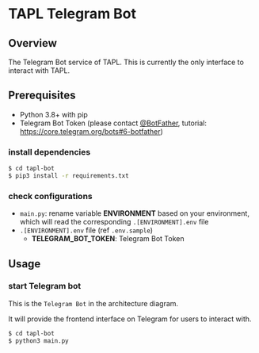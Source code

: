 # TAPL Telegram Bot

## Overview

The Telegram Bot service of TAPL. This is currently the only interface to interact with TAPL.

## Prerequisites

- Python 3.8+ with pip
- Telegram Bot Token (please contact [@BotFather](https://t.me/BotFather), tutorial: https://core.telegram.org/bots#6-botfather)

### install dependencies

```bash
$ cd tapl-bot
$ pip3 install -r requirements.txt
```

### check configurations

- `main.py`: rename variable **ENVIRONMENT** based on your environment, which will read the corresponding `.[ENVIRONMENT].env` file
- `.[ENVIRONMENT].env` file (ref `.env.sample`)
  - **TELEGRAM_BOT_TOKEN**: Telegram Bot Token

## Usage

### start Telegram bot

This is the `Telegram Bot` in the architecture diagram.

It will provide the frontend interface on Telegram for users to interact with.

```bash
$ cd tapl-bot
$ python3 main.py
```
